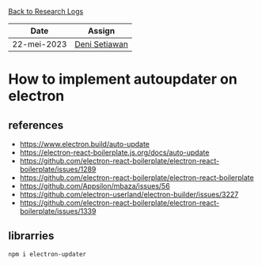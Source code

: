 [Back to Research Logs](https://github.com/denitiawan/research-electron-react-boilerplate-autoupdater/blob/main/research-logs/readme.md)

|Date|Assign|
|--|--|
|22-mei-2023|[Deni Setiawan](https://github.com/denitiawan)|
# How to implement autoupdater on electron


## references
- https://www.electron.build/auto-update
- https://electron-react-boilerplate.js.org/docs/auto-update
- https://github.com/electron-react-boilerplate/electron-react-boilerplate/issues/1289
- https://github.com/electron-react-boilerplate/electron-react-boilerplate
- https://github.com/Appsilon/mbaza/issues/56
- https://github.com/electron-userland/electron-builder/issues/3227
- https://github.com/electron-react-boilerplate/electron-react-boilerplate/issues/1339
## librarries
```
npm i electron-updater
```
